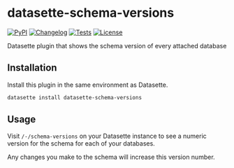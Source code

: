 # datasette-schema-versions

[![PyPI](https://img.shields.io/pypi/v/datasette-schema-versions.svg)](https://pypi.org/project/datasette-schema-versions/)
[![Changelog](https://img.shields.io/github/v/release/simonw/datasette-schema-versions?include_prereleases&label=changelog)](https://github.com/simonw/datasette-schema-versions/releases)
[![Tests](https://github.com/simonw/datasette-schema-versions/workflows/Test/badge.svg)](https://github.com/simonw/datasette-schema-versions/actions?query=workflow%3ATest)
[![License](https://img.shields.io/badge/license-Apache%202.0-blue.svg)](https://github.com/simonw/datasette-schema-versions/blob/main/LICENSE)

Datasette plugin that shows the schema version of every attached database

## Installation

Install this plugin in the same environment as Datasette.
```bash
datasette install datasette-schema-versions
```
## Usage

Visit `/-/schema-versions` on your Datasette instance to see a numeric version for the schema for each of your databases.

Any changes you make to the schema will increase this version number.
